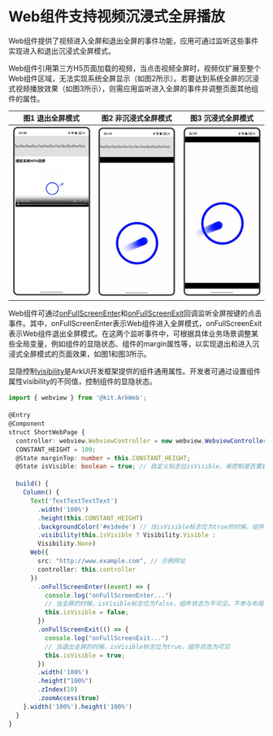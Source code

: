 # Web组件支持视频沉浸式全屏播放

Web组件提供了视频进入全屏和退出全屏的事件功能，应用可通过监听这些事件实现进入和退出沉浸式全屏模式。

Web组件引用第三方H5页面加载的视频，当点击视频全屏时，视频仅扩展至整个Web组件区域，无法实现系统全屏显示（如图2所示）。若要达到系统全屏的沉浸式视频播放效果（如图3所示），则需应用监听进入全屏的事件并调整页面其他组件的属性。


| 图1 退出全屏模式 | 图2 非沉浸式全屏模式 | 图3 沉浸式全屏模式 |
| :--------------------------------------------: | :---------------------------------------------: | :---------------------------------------------: |
| ![web_fullscreen1](figures/web_fullscreen1.png)| ![web_fullscreen2](figures/web_fullscreen2.png) | ![web_fullscreen3](figures/web_fullscreen3.png) |

Web组件可通过[onFullScreenEnter](../reference/apis-arkweb/ts-basic-components-web-events.md#onfullscreenenter9)和[onFullScreenExit](../reference/apis-arkweb/ts-basic-components-web-events.md#onfullscreenexit9)回调监听全屏按键的点击事件。其中，onFullScreenEnter表示Web组件进入全屏模式，onFullScreenExit表示Web组件退出全屏模式。在这两个监听事件中，可根据具体业务场景调整某些全局变量，例如组件的显隐状态、组件的margin属性等，以实现退出和进入沉浸式全屏模式的页面效果，如图1和图3所示。

显隐控制[visibility](../reference/apis-arkui/arkui-ts/ts-universal-attributes-visibility.md#visibility)是ArkUI开发框架提供的组件通用属性。开发者可通过设置组件属性visibility的不同值，控制组件的显隐状态。


```ts
import { webview } from '@kit.ArkWeb';

@Entry
@Component
struct ShortWebPage {
  controller: webview.WebviewController = new webview.WebviewController()
  CONSTANT_HEIGHT = 100;
  @State marginTop: number = this.CONSTANT_HEIGHT;
  @State isVisible: boolean = true; // 自定义标志位isVisible，来控制是否需要显示组件

  build() {
    Column() {
      Text('TextTextTextText')
        .width('100%')
        .height(this.CONSTANT_HEIGHT)
        .backgroundColor('#e1dede') // 当isVisible标志位为true的时候，组件状态为可见，否则组件状态为不可见，不参与布局、不进行占位
        .visibility(this.isVisible ? Visibility.Visible :
        Visibility.None)
      Web({
        src: "http://www.example.com", // 示例网址
        controller: this.controller
      })
        .onFullScreenEnter((event) => {
          console.log("onFullScreenEnter...")
          // 当全屏的时候，isVisible标志位为false，组件状态为不可见，不参与布局、不进行占位
          this.isVisible = false;
        })
        .onFullScreenExit(() => {
          console.log("onFullScreenExit...")
          // 当退出全屏的时候，isVisible标志位为true，组件状态为可见
          this.isVisible = true;
        })
        .width('100%')
        .height("100%")
        .zIndex(10)
        .zoomAccess(true)
    }.width('100%').height('100%')
  }
}
```
